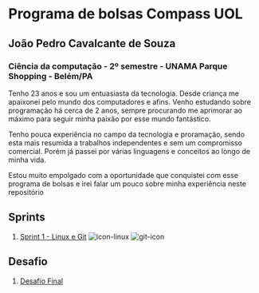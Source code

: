 # Programa de bolsas Compass UOL
## João Pedro Cavalcante de Souza 
### Ciência da computação - 2º semestre - UNAMA Parque Shopping - Belém/PA

Tenho 23 anos e sou um entuasiasta da tecnologia. Desde criança me apaixonei pelo mundo dos computadores e afins. Venho estudando sobre programação há cerca de 2 anos, sempre procurando me aprimorar ao máximo para seguir minha paixão por esse mundo fantástico.

Tenho pouca experiência no campo da tecnologia e proramação, sendo esta mais resumida a trabalhos independentes e sem um compromisso comercial. Porém já passei por várias linguagens e conceitos ao longo de minha vida.

Estou muito empolgado com a oportunidade que conquistei com esse programa de bolsas e irei falar um pouco sobre minha experiência neste repositório

## Sprints 

1. [Sprint 1 - Linux e Git](Sprint_1) ![icon-linux](https://github.com/Jpedro900/compass_repo_joao_pedro_souza/assets/127545539/42fe4e0a-121e-4f48-8569-be7b6d6b9b8b)
![git-icon](https://github.com/Jpedro900/compass_repo_joao_pedro_souza/assets/127545539/fbf1b44f-33e1-437d-93fd-f892c5cd2aa7)


## Desafio

1. [Desafio Final](Desafio/README.md)
